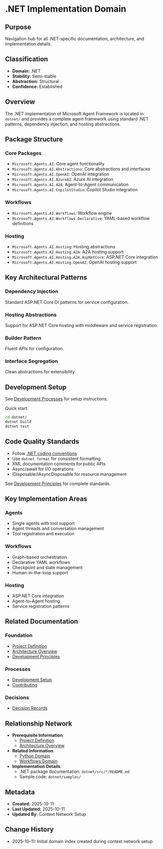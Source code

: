 # .NET Implementation Domain

## Purpose
Navigation hub for all .NET-specific documentation, architecture, and implementation details.

## Classification
- **Domain:** .NET
- **Stability:** Semi-stable
- **Abstraction:** Structural
- **Confidence:** Established

## Overview

The .NET implementation of Microsoft Agent Framework is located in `dotnet/` and provides a complete agent framework using standard .NET patterns, dependency injection, and hosting abstractions.

## Package Structure

### Core Packages
- `Microsoft.Agents.AI`: Core agent functionality
- `Microsoft.Agents.AI.Abstractions`: Core abstractions and interfaces
- `Microsoft.Agents.AI.OpenAI`: OpenAI integration
- `Microsoft.Agents.AI.AzureAI`: Azure AI integration
- `Microsoft.Agents.AI.A2A`: Agent-to-Agent communication
- `Microsoft.Agents.AI.CopilotStudio`: Copilot Studio integration

### Workflows
- `Microsoft.Agents.AI.Workflows`: Workflow engine
- `Microsoft.Agents.AI.Workflows.Declarative`: YAML-based workflow definitions

### Hosting
- `Microsoft.Agents.AI.Hosting`: Hosting abstractions
- `Microsoft.Agents.AI.Hosting.A2A`: A2A hosting support
- `Microsoft.Agents.AI.Hosting.A2A.AspNetCore`: ASP.NET Core integration
- `Microsoft.Agents.AI.Hosting.OpenAI`: OpenAI hosting support

## Key Architectural Patterns

### Dependency Injection
Standard ASP.NET Core DI patterns for service configuration.

### Hosting Abstractions
Support for ASP.NET Core hosting with middleware and service registration.

### Builder Pattern
Fluent APIs for configuration.

### Interface Segregation
Clean abstractions for extensibility.

## Development Setup

See [Development Processes](../../processes/development.md#net-development) for setup instructions.

Quick start:
```bash
cd dotnet/
dotnet build
dotnet test
```

## Code Quality Standards

- Follow [.NET coding conventions](https://learn.microsoft.com/dotnet/csharp/fundamentals/coding-style/coding-conventions)
- Use `dotnet format` for consistent formatting
- XML documentation comments for public APIs
- Async/await for I/O operations
- IDisposable/IAsyncDisposable for resource management

See [Development Principles](../../foundation/principles.md#net-standards) for complete standards.

## Key Implementation Areas

### Agents
- Single agents with tool support
- Agent threads and conversation management
- Tool registration and execution

### Workflows
- Graph-based orchestration
- Declarative YAML workflows
- Checkpoint and state management
- Human-in-the-loop support

### Hosting
- ASP.NET Core integration
- Agent-to-Agent hosting
- Service registration patterns

## Related Documentation

### Foundation
- [Project Definition](../../foundation/project_definition.md)
- [Architecture Overview](../../foundation/architecture.md)
- [Development Principles](../../foundation/principles.md)

### Processes
- [Development Setup](../../processes/development.md)
- [Contributing](../../processes/contributing.md)

### Decisions
- [Decision Records](../../decisions/index.md)

## Relationship Network
- **Prerequisite Information**:
  - [Project Definition](../../foundation/project_definition.md)
  - [Architecture Overview](../../foundation/architecture.md)
- **Related Information**:
  - [Python Domain](../python/index.md)
  - [Workflows Domain](../workflows/index.md)
- **Implementation Details**:
  - .NET package documentation: `dotnet/src/*/README.md`
  - Sample code: `dotnet/samples/`

## Metadata
- **Created:** 2025-10-11
- **Last Updated:** 2025-10-11
- **Updated By:** Context Network Setup

## Change History
- 2025-10-11: Initial domain index created during context network setup
